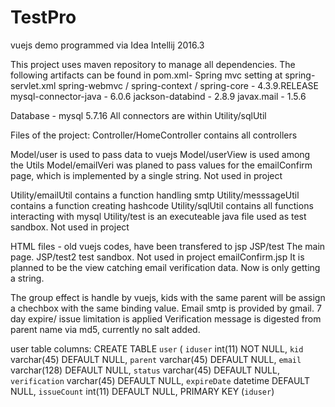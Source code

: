 # TestPro
vuejs demo
programmed via Idea Intellij 2016.3


This project uses maven repository to manage all dependencies. The following artifacts can be found in pom.xml-
Spring mvc setting at spring-servlet.xml
spring-webmvc / spring-context / spring-core - 4.3.9.RELEASE
mysql-connector-java - 6.0.6
jackson-databind - 2.8.9
javax.mail - 1.5.6

Database - mysql 5.7.16
All connectors are within Utility/sqlUtil

Files of the project:
Controller/HomeController contains all controllers

Model/user is used to pass data to vuejs
Model/userView is used among the Utils
Model/emailVeri was planed to pass values for the emailConfirm page, which is implemented by a single string. Not used in project

Utility/emailUtil contains a function handling smtp
Utility/messsageUtil contains a function creating hashcode
Utility/sqlUtil contains all functions interacting with mysql
Utility/test is an executeable java file used as test sandbox. Not used in project

HTML files - old vuejs codes, have been transfered to jsp
JSP/test The main page.
JSP/test2 test sandbox. Not used in project
emailConfirm.jsp It is planned to be the view catching email verification data. Now is only getting a string.

The group effect is handle by vuejs, kids with the same parent will be assign a chechbox with the same binding value.
Email smtp is provided by gmail. 7 day expire/ issue limitation is applied
Verification message is digested from parent name via md5, currently no salt added.

user table columns:
CREATE TABLE `user` (
  `iduser` int(11) NOT NULL,
  `kid` varchar(45) DEFAULT NULL,
  `parent` varchar(45) DEFAULT NULL,
  `email` varchar(128) DEFAULT NULL,
  `status` varchar(45) DEFAULT NULL,
  `verification` varchar(45) DEFAULT NULL,
  `expireDate` datetime DEFAULT NULL,
  `issueCount` int(11) DEFAULT NULL,
  PRIMARY KEY (`iduser`)

